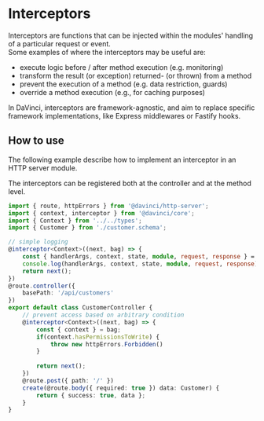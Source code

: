 # Interceptors

Interceptors are functions that can be injected within the modules' handling of a particular request or event.  
Some examples of where the interceptors may be useful are:  
- execute logic before / after method execution (e.g. monitoring)
- transform the result (or exception) returned- (or thrown) from a method
- prevent the execution of a method (e.g. data restriction, guards)
- override a method execution (e.g., for caching purposes)

In DaVinci, interceptors are framework-agnostic, and aim to replace specific framework implementations, like Express middlewares or Fastify hooks.

## How to use
The following example describe how to implement an interceptor in an HTTP server module.

The interceptors can be registered both at the controller and at the method level.

```ts
import { route, httpErrors } from '@davinci/http-server';
import { context, interceptor } from '@davinci/core';
import { Context } from '../../types';
import { Customer } from './customer.schema';

// simple logging
@interceptor<Context>((next, bag) => {
	const { handlerArgs, context, state, module, request, response } = bag;
	console.log(handlerArgs, context, state, module, request, response);
	return next();
})
@route.controller({
	basePath: '/api/customers'
})
export default class CustomerController {
	// prevent access based on arbitrary condition
	@interceptor<Context>((next, bag) => {
		const { context } = bag;
		if(context.hasPermissionsToWrite) {
			throw new httpErrors.Forbidden()
		}
        
		return next();
	})
	@route.post({ path: '/' })
	create(@route.body({ required: true }) data: Customer) {
		return { success: true, data };
	}
}

```

